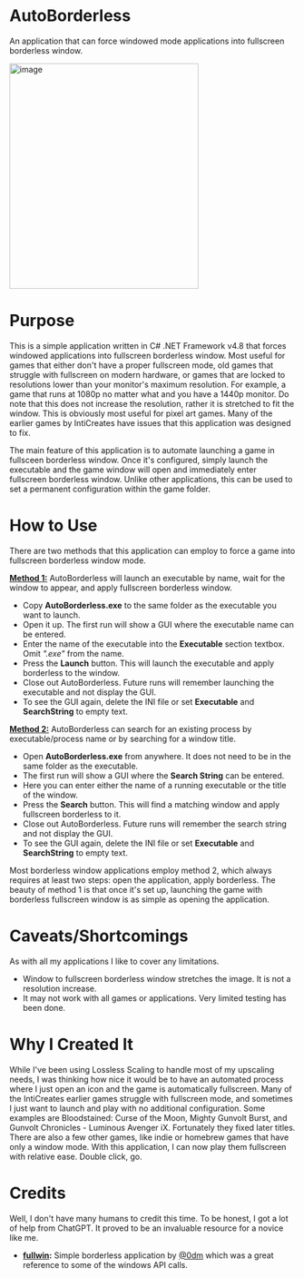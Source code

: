 # AutoBorderless
An application that can force windowed mode applications into fullscreen borderless window.

<img width="333" height="397" alt="image" src="https://github.com/user-attachments/assets/e2fb250f-2a6e-4be1-a92c-1784957cbfa1" />

# Purpose
This is a simple application written in C# .NET Framework v4.8 that forces windowed applications into fullscreen borderless window. Most useful for games that either don't have a proper fullscreen mode, old games that struggle with fullscreen on modern hardware, or games that are locked to resolutions lower than your monitor's maximum resolution. For example, a game that runs at 1080p no matter what and you have a 1440p monitor. Do note that this does not increase the resolution, rather it is stretched to fit the window. This is obviously most useful for pixel art games. Many of the earlier games by IntiCreates have issues that this application was designed to fix.

The main feature of this application is to automate launching a game in fullsceen borderless window. Once it's configured, simply launch the executable and the game window will open and immediately enter fullscreen borderless window. Unlike other applications, this can be used to set a permanent configuration within the game folder. 

# How to Use
There are two methods that this application can employ to force a game into fullscreen borderless window mode.

<ins>**Method 1:**</ins> AutoBorderless will launch an executable by name, wait for the window to appear, and apply fullscreen borderless window.
- Copy **AutoBorderless.exe** to the same folder as the executable you want to launch.
- Open it up. The first run will show a GUI where the executable name can be entered.
- Enter the name of the executable into the **Executable** section textbox. Omit *".exe"* from the name.
- Press the **Launch** button. This will launch the executable and apply borderless to the window.
- Close out AutoBorderless. Future runs will remember launching the executable and not display the GUI.
- To see the GUI again, delete the INI file or set **Executable** and **SearchString** to empty text.

<ins>**Method 2:**</ins> AutoBorderless can search for an existing process by executable/process name or by searching for a window title.
- Open **AutoBorderless.exe** from anywhere. It does not need to be in the same folder as the executable.
- The first run will show a GUI where the **Search String** can be entered.
- Here you can enter either the name of a running executable or the title of the window.
- Press the **Search** button. This will find a matching window and apply fullscreen borderless to it.
- Close out AutoBorderless. Future runs will remember the search string and not display the GUI.
- To see the GUI again, delete the INI file or set **Executable** and **SearchString** to empty text.

Most borderless window applications employ method 2, which always requires at least two steps: open the application, apply borderless. The beauty of method 1 is that once it's set up, launching the game with borderless fullscreen window is as simple as opening the application.

# Caveats/Shortcomings
As with all my applications I like to cover any limitations.
- Window to fullscreen borderless window stretches the image. It is not a resolution increase.
- It may not work with all games or applications. Very limited testing has been done.

# Why I Created It
While I've been using Lossless Scaling to handle most of my upscaling needs, I was thinking how nice it would be to have an automated process where I just open an icon and the game is automatically fullscreen. Many of the IntiCreates earlier games struggle with fullscreen mode, and sometimes I just want to launch and play with no additional configuration. Some examples are Bloodstained: Curse of the Moon, Mighty Gunvolt Burst, and Gunvolt Chronicles - Luminous Avenger iX. Fortunately they fixed later titles. There are also a few other games, like indie or homebrew games that have only a window mode. With this application, I can now play them fullscreen with relative ease. Double click, go.

# Credits
Well, I don't have many humans to credit this time. To be honest, I got a lot of help from ChatGPT. It proved to be an invaluable resource for a novice like me.
- **[fullwin](https://github.com/0dm/fullwin):** Simple borderless application by [@0dm](https://github.com/0dm) which was a great reference to some of the windows API calls.
